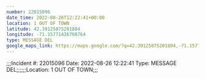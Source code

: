 ```yaml
---
number: 22015096
date_time: 2022-08-26T12:22:41+00:00
location: 1 OUT OF TOWN
latitude: 42.39125875201804
longitude: -71.15771426708764
type: MESSAGE DEL
google_maps_link: https://maps.google.com/?q=42.39125875201804,-71.15771426708764
---
```


;;;Incident #: 22015096  Date: 2022-08-26 12:22:41   Type: MESSAGE DEL;;;;;;Location: 1 OUT OF TOWN;;;
